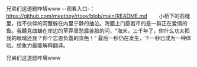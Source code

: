 兄弟们这道题咋填www
--观看入口-：https://github.com/meetooy/rtooy/blob/main/README.md
　　小桥下的石缝里，找不伙伴的河蟹躲在内里宁静的抽泣。海面上门庭若市的是一群正在爱情的鱼。我聽見曲蟮在岸边的草莽里愁眉苦脸的问，“海米，三千年了，你什么功夫把我的眼晴还我？你个忘恩负義的货色！”
最后一秒仍在发生，下一秒已成为一种体验。想象力最能解释翻译。

兄弟们这道题咋填www
